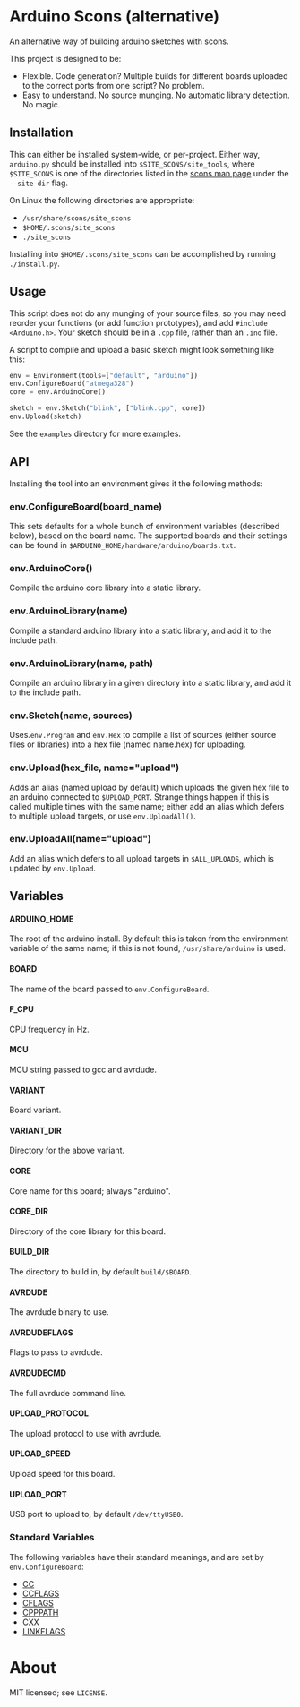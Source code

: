 Arduino Scons (alternative)
===========================

An alternative way of building arduino sketches with scons.

This project is designed to be:

- Flexible. Code generation? Multiple builds for different boards uploaded to
  the correct ports from one script? No problem.
- Easy to understand. No source munging. No automatic library detection. No
  magic.

Installation
------------

This can either be installed system-wide, or per-project. Either way,
`arduino.py` should be installed into `$SITE_SCONS/site_tools`, where
`$SITE_SCONS` is one of the directories listed in the
[scons man page](http://www.scons.org/doc/HTML/scons-man.html) under
the `--site-dir` flag.

On Linux the following directories are appropriate:

- `/usr/share/scons/site_scons`
- `$HOME/.scons/site_scons`
- `./site_scons`

Installing into `$HOME/.scons/site_scons` can be accomplished by running
`./install.py`.

Usage
-----

This script does not do any munging of your source files, so you may need
reorder your functions (or add function prototypes), and add
`#include <Arduino.h>`. Your sketch should be in a `.cpp` file, rather than an
`.ino` file.

A script to compile and upload a basic sketch might look something like this:

```python
env = Environment(tools=["default", "arduino"])
env.ConfigureBoard("atmega328")
core = env.ArduinoCore()

sketch = env.Sketch("blink", ["blink.cpp", core])
env.Upload(sketch)
```

See the `examples` directory  for more examples.

API
---

Installing the tool into an environment gives it the following methods:

### env.ConfigureBoard(board_name)

This sets defaults for a whole bunch of environment variables (described
below), based on the board name. The supported boards and their settings can be
found in `$ARDUINO_HOME/hardware/arduino/boards.txt`.

### env.ArduinoCore()

Compile the arduino core library into a static library.

### env.ArduinoLibrary(name)

Compile a standard arduino library into a static library, and add it to the
include path.

### env.ArduinoLibrary(name, path)

Compile an arduino library in a given directory into a static library, and add
it to the include path.

### env.Sketch(name, sources)

Uses.`env.Program` and `env.Hex` to compile a list of sources (either source
files or libraries) into a hex file (named name.hex) for uploading.

### env.Upload(hex_file, name="upload")

Adds an alias (named upload by default) which uploads the given hex file to an
arduino connected to `$UPLOAD_PORT`. Strange things happen if this is called
multiple times with the same name; either add an alias which defers to multiple
upload targets, or use `env.UploadAll()`.

### env.UploadAll(name="upload")

Add an alias which defers to all upload targets in `$ALL_UPLOADS`, which is
updated by `env.Upload`.

Variables
---------

#### ARDUINO_HOME

The root of the arduino install. By default this is taken from the environment
variable of the same name; if this is not found, `/usr/share/arduino` is used.

#### BOARD

The name of the board passed to `env.ConfigureBoard`.

#### F_CPU

CPU frequency in Hz.

#### MCU

MCU string passed to gcc and avrdude.

#### VARIANT

Board variant.

#### VARIANT_DIR

Directory for the above variant.

#### CORE

Core name for this board; always "arduino".

#### CORE_DIR

Directory of the core library for this board.

#### BUILD_DIR

The directory to build in, by default `build/$BOARD`.

#### AVRDUDE

The avrdude binary to use.

#### AVRDUDEFLAGS

Flags to pass to avrdude.

#### AVRDUDECMD

The full avrdude command line.

#### UPLOAD_PROTOCOL

The upload protocol to use with avrdude.

#### UPLOAD_SPEED

Upload speed for this board.

#### UPLOAD_PORT

USB port to upload to, by default `/dev/ttyUSB0`.

### Standard Variables

The following variables have their standard meanings, and are set by `env.ConfigureBoard`:

- [CC](http://www.scons.org/doc/production/HTML/scons-user/a4916.html#cv-CC)
- [CCFLAGS](http://www.scons.org/doc/production/HTML/scons-user/a4916.html#cv-CCFLAGS)
- [CFLAGS](http://www.scons.org/doc/production/HTML/scons-user/a4916.html#cv-CFLAGS)
- [CPPPATH](http://www.scons.org/doc/production/HTML/scons-user/a4916.html#cv-CPPPATH)
- [CXX](http://www.scons.org/doc/production/HTML/scons-user/a4916.html#cv-CXX)
- [LINKFLAGS](http://www.scons.org/doc/production/HTML/scons-user/a4916.html#cv-LINKFLAGS)

About
=====

MIT licensed; see `LICENSE`.


